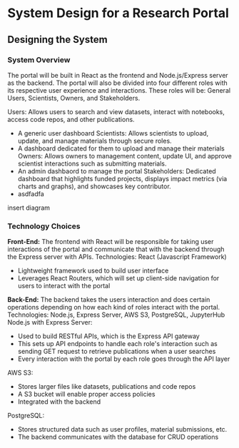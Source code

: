 # System Design for a Research Portal

## Designing the System

### System Overview

The portal will be built in React as the frontend and Node.js/Express server as the backend. The portal will also be divided into four different roles with its respective user experience and interactions. These roles will be: General Users, Scientists, Owners, and Stakeholders. 

Users: Allows users to search and view datasets, interact with notebooks, access code repos, and other publications. <br>
- A generic user dashboard 
Scientists: Allows scientists to upload, update, and manage materials through secure roles. <br>
- A dashboard dedicated for them to upload and manage their materials
Owners: Allows owners to management content, update UI, and approve scientist interactions such as submitting materials. <br>
- An admin dashbaord to manage the portal
Stakeholders: Dedicated dashboard that highlights funded projects, displays impact metrics (via charts and graphs), and showcases key contributor. <br>
- asdfadfa

insert diagram

### Technology Choices
**Front-End:**
The frontend with React will be responsible for taking user interactions of the portal and communicate that with the backend through the Express server with APIs. 
Technologies: React (Javascript Framework)
- Lightweight framework used to build user interface
- Leverages React Routers, which will set up client-side navigation for users to interact with the portal

**Back-End:** 
The backend takes the users interaction and does certain operations depending on how each kind of roles interact with the portal.
Technologies: Node.js, Express Server, AWS S3, PostgreSQL, JupyterHub
Node.js with Express Server:
- Used to build RESTful APIs, which is the Express API gateway
- This sets up API endpoints to handle each role's interaction such as sending GET request to retrieve publications when a user searches
- Every interaction with the portal by each role goes through the API layer

AWS S3:
- Stores larger files like datasets, publications and code repos
- A S3 bucket will enable proper access policies
- Integrated with the backend

PostgreSQL:
- Stores structured data such as user profiles, material submissions, etc.
- The backend communicates with the database for CRUD operations
